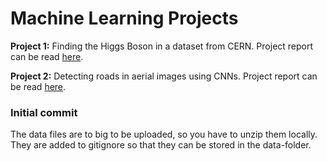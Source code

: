 # Machine Learning Projects

**Project 1:** Finding the Higgs Boson in a dataset from CERN. Project report can be read [here](Report_Project1.pdf).

**Project 2:** Detecting roads in aerial images using CNNs. Project report can be read [here](Report_Project2.pdf).


### Initial commit

The data files are to big to be uploaded, so you have to unzip them locally.  They are added to gitignore so that they can be stored in the data-folder. 

